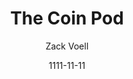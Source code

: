 ---
layout: media
title: The Coin Pod
date: 1111-11-11
categories: ['Podcasts']
author: ['Zack Voell']
excerpt: Four months ago, Dr. Saifedean Ammous published the most succinct apology for Bitcoin as a viable alternative to state-issued fiat currency in his book “The Bitcoin Standard,” which also serves as a de fact apology for the perennially controversial idea known as Bitcoin Maximalism.
external_url: https://youmeandbtc.com/thecoinpod/
---